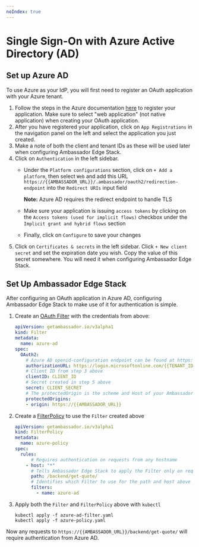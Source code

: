 ```yaml
---
noIndex: true
---
```


# Single Sign-On with Azure Active Directory (AD)

## Set up Azure AD

To use Azure as your IdP, you will first need to register an OAuth application with your Azure tenant.

1. Follow the steps in the Azure documentation [here](https://docs.microsoft.com/en-us/azure/active-directory/develop/howto-create-service-principal-portal) to register your application. Make sure to select "web application" (not native application) when creating your OAuth application.
2. After you have registered your application, click on `App Registrations` in the navigation panel on the left and select the application you just created.
3. Make a note of both the client and tenant IDs as these will be used later when configuring Ambassador Edge Stack.
4. Click on `Authentication` in the left sidebar.
   *   Under the `Platform configurations` section, click on `+ Add a platform`, then select `Web` and add this URL `https://{{AMBASSADOR_URL}}/.ambassador/oauth2/redirection-endpoint` into the `Redirect URIs` input field

       **Note:** Azure AD requires the redirect endpoint to handle TLS
   * Make sure your application is issuing `access tokens` by clicking on the `Access tokens (used for implicit flows)` checkbox under the `Implicit grant and hybrid flows` section
   * Finally, click on `Configure` to save your changes
5. Click on `Certificates & secrets` in the left sidebar. Click `+ New client secret` and set the expiration date you wish. Copy the value of this secret somewhere. You will need it when configuring Ambassador Edge Stack.

## Set Up Ambassador Edge Stack

After configuring an OAuth application in Azure AD, configuring Ambassador Edge Stack to make use of it for authentication is simple.

1.  Create an [OAuth Filter](../../technical-reference/filters/using-oauth2-filters.md) with the credentials from above:

    ```yaml
    apiVersion: getambassador.io/v3alpha1
    kind: Filter
    metadata:
      name: azure-ad
    spec:
      OAuth2:
        # Azure AD openid-configuration endpoint can be found at https://login.microsoftonline.com/common/v2.0/.well-known/openid-configuration
        authorizationURL: https://login.microsoftonline.com/{{TENANT_ID}}/v2.0
        # Client ID from step 3 above
        clientID: CLIENT_ID
        # Secret created in step 5 above
        secret: CLIENT_SECRET
        # The protectedOrigin is the scheme and Host of your Ambassador Edge Stack endpoint
        protectedOrigins:
        - origin: https://{{AMBASSADOR_URL}}
    ```
2.  Create a [FilterPolicy](../../technical-reference/filters/using-filters-and-filterpolicies.md) to use the `Filter` created above

    ```yaml
    apiVersion: getambassador.io/v3alpha1
    kind: FilterPolicy
    metadata:
      name: azure-policy
    spec:
      rules:
          # Requires authentication on requests from any hostname
        - host: "*"
          # Tells Ambassador Edge Stack to apply the Filter only on request to the quote /backend/get-quote/ endpoint
          path: /backend/get-quote/
          # Identifies which Filter to use for the path and host above
          filters:
            - name: azure-ad
    ```
3.  Apply both the `Filter` and `FilterPolicy` above with `kubectl`

    ```
    kubectl apply -f azure-ad-filter.yaml
    kubectl apply -f azure-policy.yaml
    ```

Now any requests to `https://{{AMBASSADOR_URL}}/backend/get-quote/` will require authentication from Azure AD.

